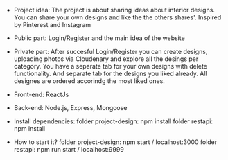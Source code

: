 -  Project idea: The project is about sharing ideas about interior designs. 
You can share your own designs and like the the others shares'.
Inspired by Pinterest and Instagram

- Public part: Login/Register and the main idea of the website
- Private part: After succesful Login/Register you can create designs, uploading photos via Cloudenary and explore all the desings per category. You have a separate tab for your own designs with delete functionality. And separate tab for the designs you liked already. All designes are ordered accorindg the most liked ones.

- Front-end: ReactJs
- Back-end: Node.js, Express, Mongoose

- Install dependencies:
folder project-design: npm install
folder restapi: npm install

- How to start it?
folder project-design: npm start / localhost:3000
folder restapi: npm run start / localhost:9999





